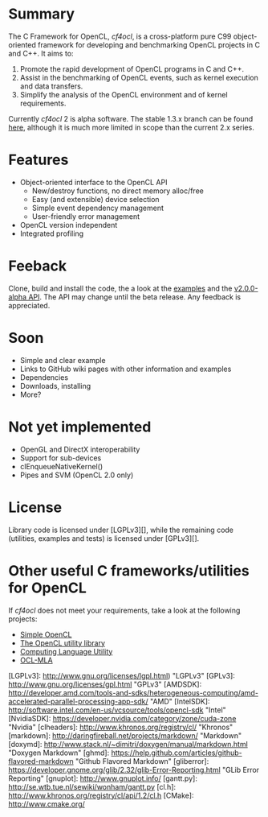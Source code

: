 Summary
=======

The C Framework for OpenCL, _cf4ocl_, is a cross-platform pure C99
object-oriented framework for developing and benchmarking OpenCL
projects in C and C++. It aims to:

1. Promote the rapid development of OpenCL programs in C and C++.
2. Assist in the benchmarking of OpenCL events, such as kernel execution
and data transfers.
3. Simplify the analysis of the OpenCL environment and of kernel
requirements.

Currently _cf4ocl_ 2 is alpha software. The stable 1.3.x branch can be
found [here](https://github.com/FakenMC/cf4ocl/tree/v1x), although it
is much more limited in scope than the current 2.x series.

Features
========

* Object-oriented interface to the OpenCL API
  * New/destroy functions, no direct memory alloc/free
  * Easy (and extensible) device selection
  * Simple event dependency management
  * User-friendly error management
* OpenCL version independent
* Integrated profiling

Feeback
=======

Clone, build and install the code, the a look at the
[examples](https://github.com/FakenMC/cf4ocl/tree/master/src/examples)
and the [v2.0.0-alpha API](http://fakenmc.github.io/cf4ocl/docs/v2.0.0-alpha).
The API may change until the beta release. Any feedback is appreciated.

Soon
====

* Simple and clear example
* Links to GitHub wiki pages with other information and examples
* Dependencies
* Downloads, installing
* More?

Not yet implemented
===================

* OpenGL and DirectX interoperability
* Support for sub-devices
* clEnqueueNativeKernel()
* Pipes and SVM (OpenCL 2.0 only)

License
=======

Library code is licensed under [LGPLv3][], while the remaining code
(utilities, examples and tests) is licensed under [GPLv3][].

Other useful C frameworks/utilities for OpenCL
==============================================

If _cf4ocl_ does not meet your requirements, take a look at the following
projects:

* [Simple OpenCL][]
* [The OpenCL utility library][]
* [Computing Language Utility][]
* [OCL-MLA][]

[GLib]: https://developer.gnome.org/glib/ "GLib"
[OpenCL]: http://www.khronos.org/opencl/ "OpenCL"
[Doxygen]: http://www.doxygen.org/‎ "Doxygen"
[cppcheck]: http://cppcheck.sourceforge.net/ "cppcheck"
[LGPLv3]: http://www.gnu.org/licenses/lgpl.html) "LGPLv3"
[GPLv3]: http://www.gnu.org/licenses/gpl.html "GPLv3"
[AMDSDK]: http://developer.amd.com/tools-and-sdks/heterogeneous-computing/amd-accelerated-parallel-processing-app-sdk/ "AMD"
[IntelSDK]: http://software.intel.com/en-us/vcsource/tools/opencl-sdk "Intel"
[NvidiaSDK]: https://developer.nvidia.com/category/zone/cuda-zone "Nvidia"
[clheaders]: http://www.khronos.org/registry/cl/ "Khronos"
[markdown]: http://daringfireball.net/projects/markdown/ "Markdown"
[doxymd]: http://www.stack.nl/~dimitri/doxygen/manual/markdown.html "Doxygen Markdown"
[ghmd]: https://help.github.com/articles/github-flavored-markdown "Github Flavored Markdown"
[gliberror]: https://developer.gnome.org/glib/2.32/glib-Error-Reporting.html "GLib Error Reporting"
[gnuplot]: http://www.gnuplot.info/
[gantt.py]: http://se.wtb.tue.nl/sewiki/wonham/gantt.py
[cl.h]: http://www.khronos.org/registry/cl/api/1.2/cl.h
[CMake]: http://www.cmake.org/

[Simple OpenCL]: http://code.google.com/p/simple-opencl/ "Simple OpenCL"
[The OpenCL utility library]: https://github.com/Oblomov/CLU "The OpenCL utility library"
[Computing Language Utility]: https://github.com/Computing-Language-Utility/CLU "Computing Language Utility"
[OCL-MLA]: http://tuxfan.github.io/ocl-mla/ "OCL-MLA"

